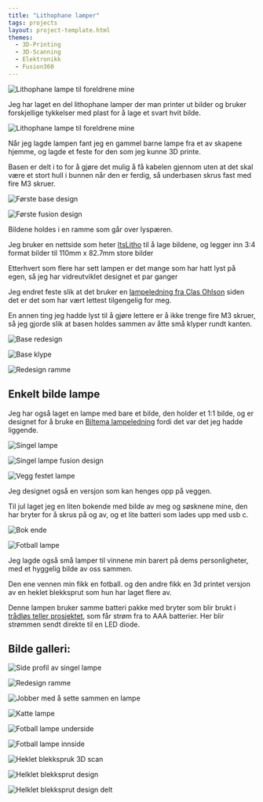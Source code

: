 ```yaml
---
title: "Lithophane lamper"
tags: projects
layout: project-template.html
themes:
  - 3D-Printing
  - 3D-Scanning
  - Elektronikk
  - Fusion360
---
```


![Lithophane lampe til foreldrene mine](/assets/images/Projects/Lithophane/ParentsLamp.jpg)

Jeg har laget en del lithophane lamper der man printer ut bilder og bruker forskjellige tykkelser med plast for å lage et svart hvit bilde.

<div class="split"></div>

![Lithophane lampe til foreldrene mine](/assets/images/Projects/Lithophane/ParentsLamp.jpg)

<div class="section-box">

<div class="text-section">

Når jeg lagde lampen fant jeg en gammel barne lampe fra et av skapene hjemme, og lagde et feste for den som jeg kunne 3D printe.

Basen er delt i to for å gjøre det mulig å få kabelen gjennom uten at det skal være et stort hull i bunnen når den er ferdig, så underbasen skrus fast med fire M3 skruer.

</div>

<div class="image-section">

![Første base design](/assets/images/Projects/Lithophane/NightLightMount.png)

</div>

</div>

<div class="section-box">

<div class="image-section">

![Første fusion design](/assets/images/Projects/Lithophane/PictureFrame.png)

</div>

<div class="text-section">

Bildene holdes i en ramme som går over lyspæren.

Jeg bruker en nettside som heter [ItsLitho](https://itslitho.com/) til å lage bildene, og legger inn 3:4 format bilder til 110mm x 82.7mm store bilder

</div>

</div>

<div class="section-box">

<div class="text-section">

Etterhvert som flere har sett lampen er det mange som har hatt lyst på egen, så jeg har vidreutviklet designet et par ganger

Jeg endret feste slik at det bruker en [lampeledning fra Clas Ohlson](https://www.clasohlson.com/no/Paeresokkel-med-ledning-E14/p/36-8569) siden det er det som har vært lettest tilgengelig for meg.

En annen ting jeg hadde lyst til å gjøre lettere er å ikke trenge fire M3 skruer, så jeg gjorde slik at basen holdes sammen av åtte små klyper rundt kanten. 

</div>

<div class="image-section">

![Base redesign](/assets/images/Projects/Lithophane/RedesignBase.png)

</div>

</div>

<div class="section-box">

<div class="image-section">

![Base klype](/assets/images/Projects/Lithophane/RedesignClip.png)

</div>

<div class="image-section">

![Redesign ramme](/assets/images/Projects/Lithophane/RedesignFrame.png)

</div>

</div>

<div class="bigspacer"></div>

<div class="section-box">

<div class="text-section">

## Enkelt bilde lampe

Jeg har også laget en lampe med bare et bilde, den holder et 1:1 bilde, og er designet for å bruke en [Biltema lampeledning](https://www.biltema.no/bygg/elinstallasjoner/uttak/lampeledning-e14-2000040670) fordi det var det jeg hadde liggende.

![Singel lampe](/assets/images/Projects/Lithophane/SingleLamp.jpg)

</div>

<div class="image-section">

![Singel lampe fusion design](/assets/images/Projects/Lithophane/SingleLampFusion.png)

</div>

</div>

<div class="section-box">

<div class="image-section">

![Vegg festet lampe](/assets/images/Projects/Lithophane/WallLamp.png)

</div>

<div class="text-section">

Jeg designet også en versjon som kan henges opp på veggen.

</div>

</div>

<div class="section-box">

<div class="text-section">

Til jul laget jeg en liten bokende med bilde av meg og søsknene mine, den har bryter for å skrus på og av, og et lite batteri som lades upp med usb c.

</div>

<div class="image-section">

![Bok ende](/assets/images/Projects/Lithophane/ChristmasGift.gif)

</div>

</div>

<div class="section-box">

<div class="image-section">

![Fotball lampe](/assets/images/Projects/Lithophane/FotballFront.jpg)

</div>

<div class="text-section">

Jeg lagde også små lamper til vinnene min barert på dems personligheter, med et hyggelig bilde av oss sammen.

Den ene vennen min fikk en fotball. og den andre fikk en 3d printet versjon av en heklet blekksprut som hun har laget flere av.

Denne lampen bruker samme batteri pakke med bryter som blir brukt i [trådløs teller prosjektet](/projects/project2/), som får strøm fra to AAA batterier. Her blir strømmen sendt direkte til en LED diode.

</div>

</div>

## Bilde galleri:

<div class="section-box">

<div class="image-section">

![Side profil av singel lampe](/assets/images/Projects/Lithophane/SingleLampSplit.png)

</div>

<div class="image-section">

![Redesign ramme](/assets/images/Projects/Lithophane/RedesignFrame.png)

</div>

</div>

<div class="section-box">

<div class="image-section">

![Jobber med å sette sammen en lampe](/assets/images/Projects/Lithophane/WorkingOnLamp.jpeg)

</div>

<div class="image-section">

![Katte lampe](/assets/images/Projects/Lithophane/CatLamp.jpeg)

</div>

</div>

<div class="section-box">

<div class="image-section">

![Fotball lampe underside](/assets/images/Projects/Lithophane/FotballUnderside.jpg)

</div>

<div class="image-section">

![Fotball lampe innside](/assets/images/Projects/Lithophane/FotballInside.jpg)

</div>

</div>

<div class="section-box">

<div class="image-section">

![Heklet blekkspruk 3D scan](/assets/images/Projects/Lithophane/CrochetSquid.jpg)

</div>

<div class="image-section">

![Helklet blekksprut design](/assets/images/Projects/Lithophane/CrochetSquidDesign.png)

![Helklet blekksprut design delt](/assets/images/Projects/Lithophane/CrochetSquidDesignSplit.png)

</div>

</div>